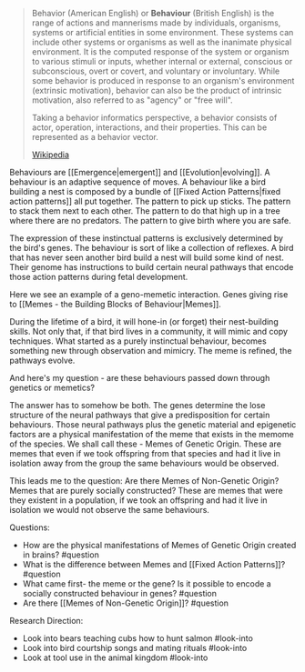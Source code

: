 > Behavior (American English) or **Behaviour** (British English) is the range of actions and mannerisms made by individuals, organisms, systems or artificial entities in some environment. These systems can include other systems or organisms as well as the inanimate physical environment. It is the computed response of the system or organism to various stimuli or inputs, whether internal or external, conscious or subconscious, overt or covert, and voluntary or involuntary. While some behavior is produced in response to an organism's environment (extrinsic motivation), behavior can also be the product of intrinsic motivation, also referred to as "agency" or "free will".
>
> Taking a behavior informatics perspective, a behavior consists of actor, operation, interactions, and their properties. This can be represented as a behavior vector.
>
> [Wikipedia](https://en.wikipedia.org/wiki/Behavior)

Behaviours are [[Emergence|emergent]] and [[Evolution|evolving]]. A behaviour is an adaptive sequence of moves. A behaviour like a bird building a nest is composed by a bundle of [[Fixed Action Patterns|fixed action patterns]] all put together. The pattern to pick up sticks. The pattern to stack them next to each other. The pattern to do that high up in a tree where there are no predators. The pattern to give birth where you are safe.

The expression of these instinctual patterns is exclusively determined by the bird's genes. The behaviour is sort of like a collection of reflexes. A bird that has never seen another bird build a nest will build some kind of nest. Their genome has instructions to build certain neural pathways that encode those action patterns during fetal development. 

Here we see an example of a geno-memetic interaction. Genes giving rise to [[Memes - the Building Blocks of Behaviour|Memes]].

During the lifetime of a bird, it will hone-in (or forget) their nest-building skills. Not only that, if that bird lives in a community, it will mimic and copy techniques. What started as a purely instinctual behaviour, becomes something new through observation and mimicry. The meme is refined, the pathways evolve. 

And here's my question - are these behaviours passed down through genetics or memetics?  

The answer has to somehow be both. The genes determine the lose structure of the neural pathways that give a predisposition for certain behaviours. Those neural pathways plus the genetic material and epigenetic factors are a physical manifestation of the meme that exists in the memome of the species. We shall call these - Memes of Genetic Origin. These are memes that even if we took offspring from that species and had it live in isolation away from the group the same behaviours would be observed.

This leads me to the question: Are there Memes of Non-Genetic Origin? Memes that are purely socially constructed? These are memes that were they existent in a population, if we took an offspring and had it live in isolation we would not observe the same behaviours.

Questions:
- How are the physical manifestations of Memes of Genetic Origin created in brains? #question 
- What is the difference between Memes and [[Fixed Action Patterns]]? #question 
- What came first- the meme or the gene? Is it possible to encode a socially constructed behaviour in genes? #question 
- Are there [[Memes of Non-Genetic Origin]]? #question 

Research Direction:
- Look into bears teaching cubs how to hunt salmon #look-into
- Look into bird courtship songs and mating rituals #look-into
- Look at tool use in the animal kingdom #look-into
